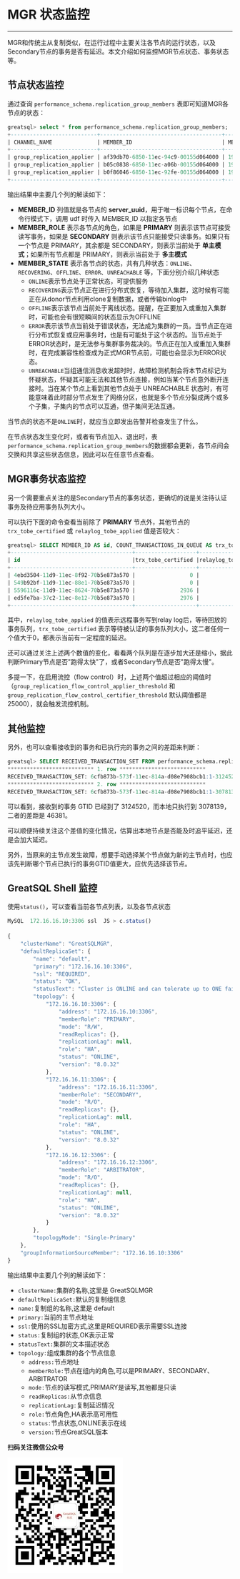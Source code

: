 # MGR 状态监控

---

MGR和传统主从复制类似，在运行过程中主要关注各节点的运行状态，以及Secondary节点的事务是否有延迟。本文介绍如何监控MGR节点状态、事务状态等。

##  节点状态监控
通过查询 `performance_schema.replication_group_members` 表即可知道MGR各节点的状态：
```sql
greatsql> select * from performance_schema.replication_group_members;
+---------------------------+--------------------------------------+--------------+-------------+--------------+-------------+----------------+
| CHANNEL_NAME              | MEMBER_ID                            | MEMBER_HOST  | MEMBER_PORT | MEMBER_STATE | MEMBER_ROLE | MEMBER_VERSION |
+---------------------------+--------------------------------------+--------------+-------------+--------------+-------------+----------------+
| group_replication_applier | af39db70-6850-11ec-94c9-00155d064000 | 192.168.6.27 |        4306 | ONLINE       | PRIMARY     | 8.0.32         |
| group_replication_applier | b05c0838-6850-11ec-a06b-00155d064000 | 192.168.6.27 |        4307 | ONLINE       | SECONDARY   | 8.0.32         |
| group_replication_applier | b0f86046-6850-11ec-92fe-00155d064000 | 192.168.6.27 |        4308 | ONLINE       | SECONDARY   | 8.0.32         |
+---------------------------+--------------------------------------+--------------+-------------+--------------+-------------+----------------+
```
输出结果中主要几个列的解读如下：
- **MEMBER_ID** 列值就是各节点的 **server_uuid**，用于唯一标识每个节点，在命令行模式下，调用 udf 时传入 MEMBER_ID 以指定各节点
- **MEMBER_ROLE** 表示各节点的角色，如果是 **PRIMARY** 则表示该节点可接受读写事务，如果是 **SECONDARY** 则表示该节点只能接受只读事务。如果只有一个节点是 PRIMARY，其余都是 SECONDARY，则表示当前处于 **单主模式**；如果所有节点都是 PRIMARY，则表示当前处于 **多主模式**
- **MEMBER_STATE** 表示各节点的状态，共有几种状态：`ONLINE`、`RECOVERING`、`OFFLINE`、`ERROR`、`UNREACHABLE` 等，下面分别介绍几种状态
    - `ONLINE`表示节点处于正常状态，可提供服务
    - `RECOVERING`表示节点正在进行分布式恢复，等待加入集群，这时候有可能正在从donor节点利用clone复制数据，或者传输binlog中
    - `OFFLINE`表示该节点当前处于离线状态。提醒，在正要加入或重加入集群时，可能也会有很短瞬间的状态显示为OFFLINE
    - `ERROR`表示该节点当前处于错误状态，无法成为集群的一员。当节点正在进行分布式恢复或应用事务时，也是有可能处于这个状态的。当节点处于ERROR状态时，是无法参与集群事务裁决的。节点正在加入或重加入集群时，在完成兼容性检查成为正式MGR节点前，可能也会显示为ERROR状态。
    - `UNREACHABLE`当组通信消息收发超时时，故障检测机制会将本节点标记为怀疑状态，怀疑其可能无法和其他节点连接，例如当某个节点意外断开连接时。当在某个节点上看到其他节点处于 UNREACHABLE 状态时，有可能意味着此时部分节点发生了网络分区，也就是多个节点分裂成两个或多个子集，子集内的节点可以互通，但子集间无法互通。

当节点的状态不是`ONLINE`时，就应当立即发出告警并检查发生了什么。

在节点状态发生变化时，或者有节点加入、退出时，表 `performance_schema.replication_group_members`的数据都会更新，各节点间会交换和共享这些状态信息，因此可以在任意节点查看。

##  MGR事务状态监控
另一个需要重点关注的是Secondary节点的事务状态，更确切的说是关注待认证事务及待应用事务队列大小。

可以执行下面的命令查看当前除了 **PRIMARY** 节点外，其他节点的 `trx_tobe_certified` 或 `relaylog_tobe_applied` 值是否较大：
```sql
greatsql> SELECT MEMBER_ID AS id, COUNT_TRANSACTIONS_IN_QUEUE AS trx_tobe_certified, COUNT_TRANSACTIONS_REMOTE_IN_APPLIER_QUEUE AS relaylog_tobe_applied, COUNT_TRANSACTIONS_CHECKED AS trx_chkd, COUNT_TRANSACTIONS_REMOTE_APPLIED AS trx_done, COUNT_TRANSACTIONS_LOCAL_PROPOSED AS proposed FROM performance_schema.replication_group_member_stats;
+--------------------------------------+-------------------+---------------------+----------+----------+----------+
| id                                   |trx_tobe_certified |relaylog_tobe_applied| trx_chkd | trx_done | proposed |
+--------------------------------------+-------------------+---------------------+----------+----------+----------+
| 4ebd3504-11d9-11ec-8f92-70b5e873a570 |                 0 |                   0 |   422248 |        6 |   422248 |
| 549b92bf-11d9-11ec-88e1-70b5e873a570 |                 0 |              238391 |   422079 |   183692 |        0 |
| 5596116c-11d9-11ec-8624-70b5e873a570 |              2936 |              238519 |   422115 |   183598 |        0 |
| ed5fe7ba-37c2-11ec-8e12-70b5e873a570 |              2976 |              238123 |   422167 |   184044 |        0 |
+--------------------------------------+-------------------+---------------------+----------+----------+----------+
```
其中，`relaylog_tobe_applied` 的值表示远程事务写到relay log后，等待回放的事务队列，`trx_tobe_certified` 表示等待被认证的事务队列大小，这二者任何一个值大于0，都表示当前有一定程度的延迟。

还可以通过关注上述两个数值的变化，看看两个队列是在逐步加大还是缩小，据此判断Primary节点是否"跑得太快"了，或者Secondary节点是否"跑得太慢"。

多提一下，在启用流控（flow control）时，上述两个值超过相应的阈值时（`group_replication_flow_control_applier_threshold` 和 `group_replication_flow_control_certifier_threshold` 默认阈值都是 25000），就会触发流控机制。

##  其他监控
另外，也可以查看接收到的事务和已执行完的事务之间的差距来判断：
```sql
greatsql> SELECT RECEIVED_TRANSACTION_SET FROM performance_schema.replication_connection_status WHERE  channel_name = 'group_replication_applier' UNION ALL SELECT variable_value FROM performance_schema.global_variables WHERE  variable_name = 'gtid_executed'\G
*************************** 1. row ***************************
RECEIVED_TRANSACTION_SET: 6cfb873b-573f-11ec-814a-d08e7908bcb1:1-3124520
*************************** 2. row ***************************
RECEIVED_TRANSACTION_SET: 6cfb873b-573f-11ec-814a-d08e7908bcb1:1-3078139
```
可以看到，接收到的事务 GTID 已经到了 3124520，而本地只执行到 3078139，二者的差距是 46381。

可以顺便持续关注这个差值的变化情况，估算出本地节点是否能及时追平延迟，还是会加大延迟。

另外，当原来的主节点发生故障，想要手动选择某个节点做为新的主节点时，也应该先判断哪个节点已执行的事务GTID值更大，应优先选择该节点。

## GreatSQL Shell 监控

使用`status()`，可以查看当前各节点列表，以及各节点状态

```js
MySQL  172.16.16.10:3306 ssl  JS > c.status()

{
    "clusterName": "GreatSQLMGR",
    "defaultReplicaSet": {
        "name": "default",
        "primary": "172.16.16.10:3306",
        "ssl": "REQUIRED",
        "status": "OK",
        "statusText": "Cluster is ONLINE and can tolerate up to ONE failure.",
        "topology": {
            "172.16.16.10:3306": {
                "address": "172.16.16.10:3306",
                "memberRole": "PRIMARY",
                "mode": "R/W",
                "readReplicas": {},
                "replicationLag": null,
                "role": "HA",
                "status": "ONLINE",
                "version": "8.0.32"
            },
            "172.16.16.11:3306": {
                "address": "172.16.16.11:3306",
                "memberRole": "SECONDARY",
                "mode": "R/O",
                "readReplicas": {},
                "replicationLag": null,
                "role": "HA",
                "status": "ONLINE",
                "version": "8.0.32"
            },
            "172.16.16.12:3306": {
                "address": "172.16.16.12:3306",
                "memberRole": "ARBITRATOR",
                "mode": "R/O",
                "readReplicas": {},
                "replicationLag": null,
                "role": "HA",
                "status": "ONLINE",
                "version": "8.0.32"
            }
        },
        "topologyMode": "Single-Primary"
    },
    "groupInformationSourceMember": "172.16.16.10:3306"
}
```

输出结果中主要几个列的解读如下：

- `clusterName:`集群的名称,这里是 GreatSQLMGR
- `defaultReplicaSet:`默认的复制组信息
- `name:`复制组的名称,这里是 default
- `primary:`当前的主节点地址
- `ssl:`使用的SSL加密方式,这里是REQUIRED表示需要SSL连接
- `status:`复制组的状态,OK表示正常
- `statusText:`集群的文本描述状态
- `topology:`组成集群的各个节点信息
  - `address:`节点地址
  - `memberRole:`节点在组内的角色,可以是PRIMARY、SECONDARY、ARBITRATOR
  - `mode:`节点的读写模式,PRIMARY是读写,其他都是只读
  - `readReplicas:`从节点信息
  - `replicationLag:`复制延迟情况
  - `role:`节点角色,HA表示高可用性
  - `status:`节点状态,ONLINE表示在线
  - `version:`节点GreatSQL版本


**扫码关注微信公众号**

![greatsql-wx](../greatsql-wx.jpg)
